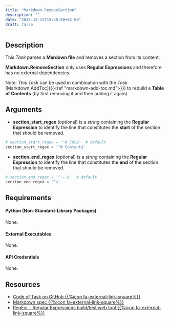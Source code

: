 ```yaml
---
title: "Markdown.RemoveSection"
description: ""
date: "2017-12-13T15:30:00+02:00"
draft: false
---
```


## Description

This *Task* parses a **Mardown file** and removes a section from its content.

**Markdown.RemoveSection** only uses **Regular Expressions** and therefore has no external dependencies.

Note: This *Task* can be used in combination with the *Task* [Markdown.AddToc]({{<ref "markdown-add-toc.md">}}) to rebuild a **Table of Contents** (by first removing it and then adding it again).

## Arguments

- **section_start_regex** (optional) is a *string* containing the **Regular Expression** to identify the line that constitutes the **start** of the section that should be removed.

```python
# section_start_regex = '^# TOC$'  # default
section_start_regex = '^# Content$'
```

- **section_end_regex** (optional) is a *string* containing the **Regular Expression** to identify the line that constitutes the **end** of the section that should be removed.

```python
# section_end_regex = '^---$'  # default
section_end_regex = '^$'
```

## Requirements

#### Python (Non-Standard-Library Packages)

None.

#### External Executables

None.

#### API Credentials

None.

## Resources

- <a href="https://github.com/geberl/droppy-workspace/blob/master/Tasks/Markdown.RemoveSection/task.py" target="_blank">Code of Task on GitHub {{%icon fa-external-link-square%}}</a>
- <a href="http://spec.commonmark.org/0.27/" target="_blank">Markdown spec {{%icon fa-external-link-square%}}</a>
- <a href="https://regexr.com" target="_blank">RegExr - Regular Expressions build/test web tool {{%icon fa-external-link-square%}}</a>

